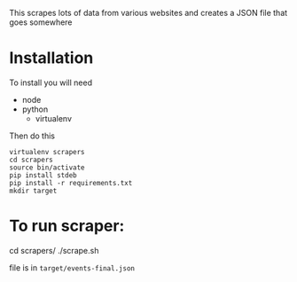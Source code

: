 This scrapes lots of data from various websites and creates a JSON file that
goes somewhere 

# Installation

To install you will need

- node
- python 
	- virtualenv
	
Then do this
	
	virtualenv scrapers
	cd scrapers
	source bin/activate
	pip install stdeb
	pip install -r requirements.txt
	mkdir target

# To run scraper:

cd scrapers/
./scrape.sh

file is in `target/events-final.json`
